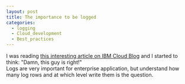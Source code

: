 ```yaml
---
layout: post
title: The importance to be logged
categories:
  - logging
  - Cloud_development
  - Best_practices
---
```

I was reading [this interesting article on IBM Cloud Blog](https://www.ibm.com/blogs/bluemix/2018/12/logging-and-error-handling-in-the-cloud/) and I started to think: "Damn, this guy is right!"  
Logs are very important for enterprise application, but understand how many log rows and at which level write them is the question.
